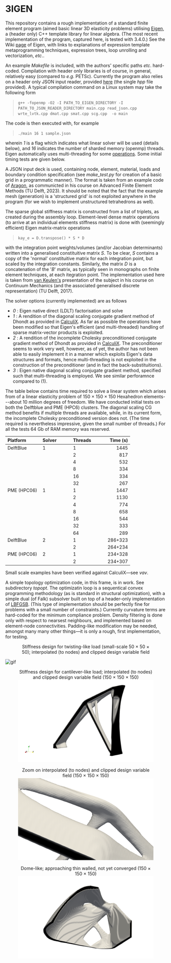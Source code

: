 # 3IGEN

This repository contains a rough implementation of a standard finite element program (aimed basic linear 3D elasticity problems) utilising [Eigen](https://eigen.tuxfamily.org/index.php?title=Main_Page), a (header only) C++ template library for linear algebra. (The most recent implementation of the program, captured here, is tested with 3.4.0.) See the Wiki [page](https://en.wikipedia.org/wiki/Eigen_(C%2B%2B_library)) of Eigen, with links to explanations of expression template metaprogramming techniques, expression trees, loop unrolling and vectorization, _etc_..

An example _Makefile_ is included, with the authors' specific paths _etc_. hard-coded. Compilation with header only libraries is of course, in general, relatively easy (compared to _e.g._ PETSc). Currently the program also relies on a header only JSON input reader, provided [here](https://json.nlohmann.me/integration/) (the single _hpp_ file provided). A typical compilation command on a Linux system may take the following form

> `g++ -fopenmp -O2 -I PATH_TO_EIGEN_DIRECTORY -I PATH_TO_JSON_READER_DIRECTORY main.cpp read_json.cpp wrte_lvtk.cpp dmat.cpp smat.cpp scg.cpp  -o main`

The code is then executed with, for example

> `./main 16 1 sample.json`

wherein _1_ is a flag which indicates what linear solver will be used (details below), and _16_ indicates the number of sharded memory (openmp) threads. Eigen automatically uses multi-threading for some [operations](https://eigen.tuxfamily.org/dox/TopicMultiThreading.html). Some initial timing tests are given below.

A JSON input deck is used, containing node, element, material, loads and boundary condition specification (see _make_test.py_ for creation of a basic grid in a programmatic manner). The format is taken from an example code of [Aragon](https://www.tudelft.nl/staff/a.m.aragon/?cHash=23ad70006635654bbc79d16b98d92f29), as communicted in his course on Advanced Finite Element Methods (TU Delft, 2023). It should be noted that the fact that the example mesh (generation) is a 'structured grid' is not exploited anywhere in the program (for we wish to implement unstructured tetrahedrons as well).

The sparse global stiffness matrix is constructed from a list of triplets, as created during the assembly loop. Element-level dense matrix operations (to arrive at an individual elements stiffness matrix) is done with (seemingly efficient) Eigen matrix-matrix operations

 > `kay_e = D.transpose() * S * D`

with the integration point weights/volumes (and/or Jacobian determinants) written into a generalised constituitive matrix _S_. To be clear, _S_ contains a copy of the 'normal' constituitive matrix for each integration point, but scaled by the integration constants. Similarly, the matrix _D_ is a concatenation of the '_B_' matrix, as typically seen in monographs on finite element techniques, at each itegration point. The implementation used here is taken from [van Keulen's](https://www.tudelft.nl/staff/a.vankeulen/?cHash=d26846246f93aebc120c44adeccaa31a) presentation of the subject in his course on Continuum Mechanics (and the associated generalised discrete representation) (TU Delft, 2017).

The solver options (currently implemented) are as follows

- _0_ : Eigen native direct (LDLT) factorisation and solve
- _1_ : A rendition of the diagonal scaling conjugate gradient method of Dhondt as provided in [CalculiX](http://www.calculix.de/). As far as possible the operations have been modified so that Eigen's efficient (and multi-threaded) handling of sparse matrix-vector products is exploited.
- _2_ : A rendition of the incomplete Cholesky preconditioned conjugate gradient method of Dhondt as provided in [CalculiX](http://www.calculix.de/). The preconditioner seems to work very well, however, as of yet, the author has not been able to easily implement it in a manner which exploits Eigen's data structures and formats, hence multi-threading is not exploited in the construction of the preconditioner (and in fact the back-substituitions). 
- _3_ : Eigen native diagonal scaling conjugate gradient method, specified such that multi-threading is employed. We see similar perforamnce compared to (1).

The table below contains time required to solve a linear system which arises from of a linear elasticity problem of 150 &times; 150 &times; 150 Hexahedron elements---about 10 million degrees of freedom. We have conducted initial tests on both the Delftblue and PME (HPC6) clusters. The diagonal scaling CG method benefits if multiple threads are available, while, in its current form, the incomplete Cholesky preconditioned version does not. (The time required is nevertheless impressive, given the small number of threads.) For all the tests 64 Gb of RAM memory was reserved.
<div align="center">

| Platform &nbsp; &nbsp; &nbsp; &nbsp; &nbsp; | Solver &nbsp; &nbsp; &nbsp; &nbsp; &nbsp;  | Threads &nbsp; &nbsp; &nbsp; &nbsp; &nbsp;  | Time (s)   |
|:------------|:--------|:---------|---------:|
| DelftBlue   | 1       |        1 |     1445 |
|             |         |        2 |      817 |
|             |         |        4 |      532 |
|             |         |        8 |      334 |
|             |         |        16|      334 |
|             |         |        32|      267 |
| PME (HPC06) | 1       |        1 |     1447 |
|             |         |        2 |     1130 |
|             |         |        4 |      774 |
|             |         |        8 |      658 |
|             |         |        16|      544 |
|             |         |        32|      333 |
|             |         |        64|      289 |
| DelftBlue   | 2       |        1 | 286+323  |
|             |         |        2 | 264+234  |
| PME (HPC06) | 2       |        1 | 234+328  |
|             |         |        2 | 234+307  |

</div>

Small scale examples have been verified against CalculiX&mdash;see _vav_.

A simple topology optimization code, in this frame, is in work. See subdirectory _topopt_. The optimizatin loop is a sequentical convex programming methodology (as is standard in structural optimization), with a simple dual (of Falk) subsolver built on top of a header-only implementation of [LBFGSB](https://lbfgspp.statr.me/). (This type of implementation should be perfectly fine for problems with a small number of constraints.) Currently curvature terms are hard-coded for the minimum compliance problem. Density filtering is done only with respect to nearsest neighbours, and implemented based on element-node connectivities. Padding-like modification may be needed, amongst many many other things&mdash;it is only a rough, first implementation, for testing.

<figure>
<figcaption align = "center"> Stiffness design for twisting-like load (small-scale 50 &times; 50 &times; 50); interpolated (to nodes) and clipped design variable field</figcaption>
</figure>

![gif](topopt/ani/design.gif)

<figure>
<figcaption align = "center"> Stiffness design for cantilever-like load; interpolated (to nodes) and clipped design variable field (150 &times; 150 &times; 150)</figcaption>
<img src="topopt2.png" alt="TopOpt2"/>
</figure>


<figure>
<figcaption align = "center"> Zoom on interpolated (to nodes) and clipped design variable field (150 &times; 150 &times; 150)</figcaption>
<img src="zoom.png" alt="TopOpt2"/>
</figure>

<figure>
<figcaption align = "center"> Dome-like; approaching thin walled, not yet converged (150 &times; 150 &times; 150)</figcaption>
<img src="dome.png" alt="TopOpt2"/>
</figure>
